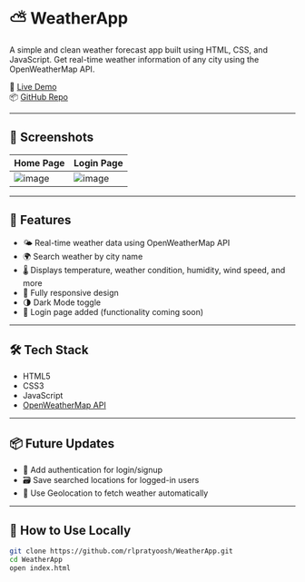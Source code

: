 # ⛅ WeatherApp

A simple and clean weather forecast app built using HTML, CSS, and JavaScript. Get real-time weather information of any city using the OpenWeatherMap API.

🔗 [Live Demo](https://rlpratyoosh.github.io/WeatherApp/)  
📦 [GitHub Repo](https://github.com/rlpratyoosh/WeatherApp)

---

## 📸 Screenshots

| Home Page | Login Page |
|----------|------------|
| ![image](https://github.com/user-attachments/assets/1ba65a04-ae07-48d8-9632-80c1c09a4ade) | ![image](https://github.com/user-attachments/assets/b8986091-0cac-4b87-ad87-cb85489d0ab3) |

---

## 🚀 Features

- 🌤️ Real-time weather data using OpenWeatherMap API  
- 🌍 Search weather by city name  
- 🌡️ Displays temperature, weather condition, humidity, wind speed, and more  
- 📱 Fully responsive design  
- 🌗 Dark Mode toggle  
- 🔐 Login page added (functionality coming soon)

---

## 🛠️ Tech Stack

- HTML5  
- CSS3  
- JavaScript  
- [OpenWeatherMap API](https://openweathermap.org/api)

---

## 📦 Future Updates

- 🔐 Add authentication for login/signup  
- 🗃️ Save searched locations for logged-in users  
- 📍 Use Geolocation to fetch weather automatically

---

## 🧠 How to Use Locally

```bash
git clone https://github.com/rlpratyoosh/WeatherApp.git
cd WeatherApp
open index.html
